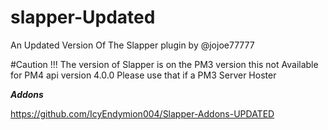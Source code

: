 # slapper-Updated
An Updated Version Of The Slapper plugin by @jojoe77777

#Caution !!!
The version of Slapper is on the PM3 version this not Available for PM4 api version 4.0.0
Please use that if a PM3 Server Hoster 

***Addons***

https://github.com/IcyEndymion004/Slapper-Addons-UPDATED
